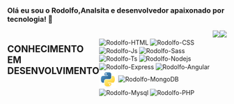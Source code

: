 ### Olá eu sou o Rodolfo,Analsita e desenvolvedor apaixonado por tecnologia! 🔭
<section style="display:flex;">
<h2 style="text-align=center">CONHECIMENTO EM DESENVOLVIMENTO</h2>
<div style=""><br>
  <img align="center" alt="Rodolfo-HTML" height="40" width="40" src="https://cdn.jsdelivr.net/gh/devicons/devicon/icons/html5/html5-original.svg">
  <img align="center" alt="Rodolfo-CSS" height="40" width="40" src="https://cdn.jsdelivr.net/gh/devicons/devicon/icons/css3/css3-original.svg">
  <img align="center" alt="Rodolfo-Js" height="40" width="40" src="https://cdn.jsdelivr.net/gh/devicons/devicon/icons/javascript/javascript-original.svg">
  <img align="center" alt="Rodolfo-Sass" height="40" width="40" src="https://cdn.jsdelivr.net/gh/devicons/devicon/icons/sass/sass-original.svg">
  <img align="center" alt="Rodolfo-Ts" height="40" width="40" src="https://cdn.jsdelivr.net/gh/devicons/devicon/icons/typescript/typescript-original.svg">
  <img align="center" alt="Rodolfo-Nodejs" height="40" width="40" src="https://cdn.jsdelivr.net/gh/devicons/devicon/icons/nodejs/nodejs-original-wordmark.svg">
  <img align="center" alt="Rodolfo-Express" height="40" width="40" src="https://cdn.jsdelivr.net/gh/devicons/devicon/icons/express/express-original.svg" />
  <img align="center" alt="Rodolfo-Angular" height="40" width="40" src="https://cdn.jsdelivr.net/gh/devicons/devicon/icons/angularjs/angularjs-plain.svg">
  <img align="center" alt="Rodolfo-Python" height="40" width="40" src="https://raw.githubusercontent.com/devicons/devicon/master/icons/python/python-original.svg">
  <img align="center" alt="Rodolfo-MongoDB" height="40" width="40" src="https://cdn.jsdelivr.net/gh/devicons/devicon/icons/mongodb/mongodb-original-wordmark.svg">
  <img align="center" alt="Rodolfo-Mysql" height="40" width="40" src="https://cdn.jsdelivr.net/gh/devicons/devicon/icons/mysql/mysql-original-wordmark.svg">
  <img align="center" alt="Rodolfo-PHP" height="40" width="40" src="https://cdn.jsdelivr.net/gh/devicons/devicon/icons/php/php-original.svg">
</div>
 <br>
  <hr>
  <a href="#" onclick="window.alert('Em breve estará aqui!');" target="_blank"><img src="https://img.shields.io/badge/Discord-7289DA?style=for-the-badge&logo=discord&logoColor=white" target="_blank"></a>
  <a href="https://www.linkedin.com/in/rodolfo-miliszewski-2b8765150/" target="_blank"><img src="https://img.shields.io/badge/-LinkedIn-%230077B5?style=for-the-badge&logo=linkedin&logoColor=white" target="_blank"></a>


<!--
**Rodolfowski/Rodolfowski** is a ✨ _special_ ✨ repository because its `README.md` (this file) appears on your GitHub profile.

Here are some ideas to get you started:

- 🔭 I’m currently working on ...
- 🌱 I’m currently learning ...
- 👯 I’m looking to collaborate on ...
- 🤔 I’m looking for help with ...
- 💬 Ask me about ...
- 📫 How to reach me: ...
- 😄 Pronouns: ...
- ⚡ Fun fact: ...
-->
